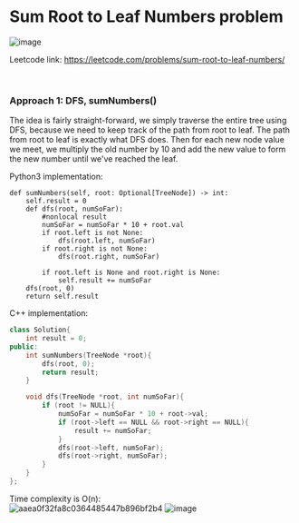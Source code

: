 # Sum Root to Leaf Numbers problem
![image](https://user-images.githubusercontent.com/25105806/160010961-fe350e36-7c85-48d7-9f87-6b3f704dbe20.png)

Leetcode link: https://leetcode.com/problems/sum-root-to-leaf-numbers/

<br />

### Approach 1: DFS, sumNumbers()
The idea is fairly straight-forward, we simply traverse the entire tree using DFS, because we need to keep track of the path from root to leaf. The path from root to leaf is exactly what DFS does. Then for each new node value we meet, we multiply the old number by 10 and add the new value to form the new number until we've reached the leaf.

Python3 implementation:
```python3
def sumNumbers(self, root: Optional[TreeNode]) -> int:
    self.result = 0
    def dfs(root, numSoFar):
        #nonlocal result
        numSoFar = numSoFar * 10 + root.val
        if root.left is not None:
            dfs(root.left, numSoFar)
        if root.right is not None:
            dfs(root.right, numSoFar)

        if root.left is None and root.right is None:
            self.result += numSoFar
    dfs(root, 0)
    return self.result
```

C++ implementation:
```cpp
class Solution{
    int result = 0; 
public:
    int sumNumbers(TreeNode *root){
        dfs(root, 0);
        return result;
    }

    void dfs(TreeNode *root, int numSoFar){
        if (root != NULL){
            numSoFar = numSoFar * 10 + root->val;
            if (root->left == NULL && root->right == NULL){
                result += numSoFar;
            }
            dfs(root->left, numSoFar);
            dfs(root->right, numSoFar);
        }
    }
};
```

Time complexity is O(n):\
![aaea0f32fa8c0364485447b896bf2b4](https://user-images.githubusercontent.com/25105806/160011388-7ae7086e-3bcb-427f-a451-cebe096917f7.png)
![image](https://user-images.githubusercontent.com/25105806/160226413-faeef38f-c5be-4c08-a073-a033938b6333.png)

